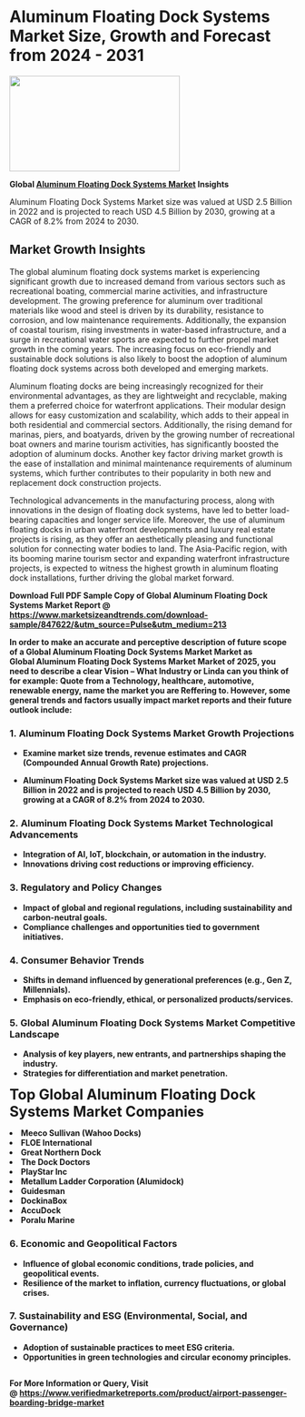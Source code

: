 <H1>Aluminum Floating Dock Systems Market Size, Growth and Forecast from 2024 - 2031</H1><img class="aligncenter size-medium wp-image-584254" src="https://thirdeyenews.in/wp-content/uploads/2024/09/Global-Market-Research-300x168.jpeg" alt="" width="300" height="168" /><p><strong>Global&nbsp;<a href="https://www.marketsizeandtrends.com/download-sample/847622/&amp;utm_source=Pulse&amp;utm_medium=213">Aluminum Floating Dock Systems Market</a> Insights</strong></p><p>Aluminum Floating Dock Systems Market size was valued at USD 2.5 Billion in 2022 and is projected to reach USD 4.5 Billion by 2030, growing at a CAGR of 8.2% from 2024 to 2030.</p><p><h2>Market Growth Insights</h2> <p>The global aluminum floating dock systems market is experiencing significant growth due to increased demand from various sectors such as recreational boating, commercial marine activities, and infrastructure development. The growing preference for aluminum over traditional materials like wood and steel is driven by its durability, resistance to corrosion, and low maintenance requirements. Additionally, the expansion of coastal tourism, rising investments in water-based infrastructure, and a surge in recreational water sports are expected to further propel market growth in the coming years. The increasing focus on eco-friendly and sustainable dock solutions is also likely to boost the adoption of aluminum floating dock systems across both developed and emerging markets.</p> <p><strong></strong></p> <p>Aluminum floating docks are being increasingly recognized for their environmental advantages, as they are lightweight and recyclable, making them a preferred choice for waterfront applications. Their modular design allows for easy customization and scalability, which adds to their appeal in both residential and commercial sectors. Additionally, the rising demand for marinas, piers, and boatyards, driven by the growing number of recreational boat owners and marine tourism activities, has significantly boosted the adoption of aluminum docks. Another key factor driving market growth is the ease of installation and minimal maintenance requirements of aluminum systems, which further contributes to their popularity in both new and replacement dock construction projects.</p> <p>Technological advancements in the manufacturing process, along with innovations in the design of floating dock systems, have led to better load-bearing capacities and longer service life. Moreover, the use of aluminum floating docks in urban waterfront developments and luxury real estate projects is rising, as they offer an aesthetically pleasing and functional solution for connecting water bodies to land. The Asia-Pacific region, with its booming marine tourism sector and expanding waterfront infrastructure projects, is expected to witness the highest growth in aluminum floating dock installations, further driving the global market forward.</p> <p><strong></p><p><span class=""><strong>Download Full PDF Sample Copy of Global Aluminum Floating Dock Systems Market Report</strong> @ <a href="https://www.marketsizeandtrends.com/download-sample/847622/&amp;utm_source=Pulse&amp;utm_medium=213" target="_blank">https://www.marketsizeandtrends.com/download-sample/847622/&amp;utm_source=Pulse&amp;utm_medium=213</a></span></p><p>In order to make an accurate and perceptive description of future scope of a Global&nbsp;Aluminum Floating Dock Systems Market Market as Global&nbsp;Aluminum Floating Dock Systems Market Market of 2025, you need to describe a clear Vision &ndash; What Industry or Linda can you think of for example: Quote from a Technology, healthcare, automotive, renewable energy, name the market you are Reffering to. However, some general trends and factors usually impact market reports and their future outlook include:</p><h3>1.&nbsp;<strong>Aluminum Floating Dock Systems Market Growth Projections</strong></h3><ul><li>Examine market size trends, revenue estimates and CAGR (Compounded Annual Growth Rate) projections.</li><li><p>Aluminum Floating Dock Systems Market size was valued at USD 2.5 Billion in 2022 and is projected to reach USD 4.5 Billion by 2030, growing at a CAGR of 8.2% from 2024 to 2030.</p></li></ul><h3>2.&nbsp;<strong>Aluminum Floating Dock Systems Market Technological Advancements</strong></h3><ul><li>Integration of AI, IoT, blockchain, or automation in the industry.</li><li>Innovations driving cost reductions or improving efficiency.</li></ul><h3>3.&nbsp;<strong>Regulatory and Policy Changes</strong></h3><ul><li>Impact of global and regional regulations, including sustainability and carbon-neutral goals.</li><li>Compliance challenges and opportunities tied to government initiatives.</li></ul><h3>4.&nbsp;<strong>Consumer Behavior Trends</strong></h3><ul><li>Shifts in demand influenced by generational preferences (e.g., Gen Z, Millennials).</li><li>Emphasis on eco-friendly, ethical, or personalized products/services.</li></ul><h3>5.&nbsp;<strong>Global Aluminum Floating Dock Systems Market Competitive Landscape</strong></h3><ul><li>Analysis of key players, new entrants, and partnerships shaping the industry.</li><li>Strategies for differentiation and market penetration.</li></ul><p data-pm-slice="1 1 []"><span style="color: inherit; font-family: inherit; font-size: 25px;">Top Global Aluminum Floating Dock Systems Market Companies</span></p><div class="" data-test-id=""><p><li>Meeco Sullivan (Wahoo Docks)</li><li> FLOE International</li><li> Great Northern Dock</li><li> The Dock Doctors</li><li> PlayStar Inc</li><li> Metallum Ladder Corporation (Alumidock)</li><li> Guidesman</li><li> DockinaBox</li><li> AccuDock</li><li> Poralu Marine</li></p></div><h3>6.&nbsp;<strong>Economic and Geopolitical Factors</strong></h3><ul><li>Influence of global economic conditions, trade policies, and geopolitical events.</li><li>Resilience of the market to inflation, currency fluctuations, or global crises.</li></ul><h3>7.&nbsp;<strong>Sustainability and ESG (Environmental, Social, and Governance)</strong></h3><ul><li>Adoption of sustainable practices to meet ESG criteria.</li><li>Opportunities in green technologies and circular economy principles.</li></ul><h2><strong style="font-size: 14px;">For More Information or Query, Visit @&nbsp;</strong><a style="background-color: #ffffff; font-size: 14px;" href="https://www.marketsizeandtrends.com/report/aluminum-floating-dock-systems-market/" target="_blank">https://www.verifiedmarketreports.com/product/airport-passenger-boarding-bridge-market</a></h2>
